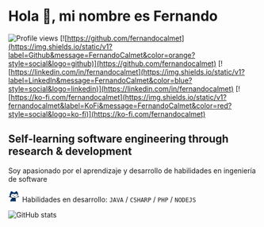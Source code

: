 # Hola 👋, mi nombre es Fernando

![Profile views](https://gpvc.arturio.dev/fernandocalmet)
[![https://github.com/fernandocalmet](https://img.shields.io/static/v1?label=Github&message=FernandoCalmet&color=orange?style=social&logo=github)](https://github.com/fernandocalmet)
[![https://linkedin.com/in/fernandocalmet](https://img.shields.io/static/v1?label=LinkedIn&message=FernandoCalmet&color=blue?style=social&logo=linkedin)](https://linkedin.com/in/fernandocalmet)
[![https://ko-fi.com/fernandocalmet](https://img.shields.io/static/v1?fernandocalmet&label=KoFi&message=FernandoCalmet&color=red?style=social&logo=ko-fi)](https://ko-fi.com/fernandocalmet)

## Self-learning software engineering through research & development

Soy apasionado por el aprendizaje y desarrollo de habilidades en ingeniería de software

<img src="https://raw.githubusercontent.com/FernandoCalmet/fernandocalmet/master/pixel-mona-heart.gif" width="24" height="24" href="https://github.com/fernandocalmet"> Habilidades en desarrollo: `JAVA` / `CSHARP` / `PHP` / `NODEJS`

![GitHub stats](https://github-readme-stats.vercel.app/api?username=fernandocalmet&show_icons=true)
